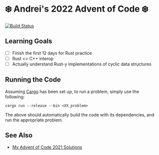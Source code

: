# ❄️ Andrei's 2022 Advent of Code ❄️

[![Build Status](https://github.com/AndreiBarsan/2022-advent-of-code/actions/workflows/aoc-ci-build.yml/badge.svg)](https://github.com/AndreiBarsan/2022-advent-of-code/actions/workflows/aoc-ci-build.yml)

## Learning Goals

- [ ] Finish the first 12 days for Rust practice
- [ ] Rust <> C++ interop
- [ ] Actually understand Rust-y implementations of cyclic data structures

## Running the Code

Assuming [Cargo](https://doc.rust-lang.org/rust-by-example/cargo.html) has been set up, to run a problem, simply use
the following:

```
cargo run --release --bin <XX_problem>
```

The above should automatically build the code with its dependencies, and run the appropriate problem.

## See Also

- [My Advent of Code 2021 Solutions](https://github.com/AndreiBarsan/2021-advent-of-code/)
